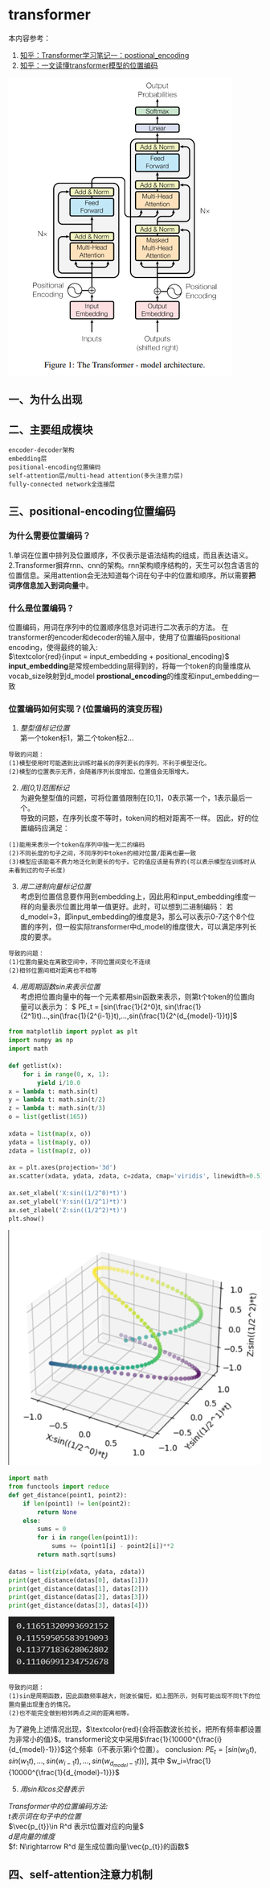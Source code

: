 # transformer

本内容参考：
1. [知乎：Transformer学习笔记一：postional_encoding](https://zhuanlan.zhihu.com/p/454482273)
2. [知乎：一文读懂transformer模型的位置编码](https://zhuanlan.zhihu.com/p/106644634)

![alt text](transformer模型架构.png)

## 一、为什么出现

## 二、主要组成模块
```
encoder-decoder架构
embedding层
positional-encoding位置编码
self-attention层/multi-head attention(多头注意力层)
fully-connected network全连接层
```

## 三、positional-encoding位置编码
  
### 为什么需要位置编码？

1.单词在位置中排列及位置顺序，不仅表示是语法结构的组成，而且表达语义。  
2.Transformer摒弃rnn、cnn的架构。rnn架构顺序结构的，天生可以包含语言的位置信息。采用attention会无法知道每个词在句子中的位置和顺序。所以需要**把词序信息加入到词向量**中。

### 什么是位置编码？
位置编码，用词在序列中的位置顺序信息对词进行二次表示的方法。
在transformer的encoder和decoder的输入层中，使用了位置编码positional encoding，使得最终的输入:  
$\textcolor{red}{input = input_embedding + positional_encoding}$  
**input_embedding**是常规embedding层得到的，将每一个token的向量维度从vocab_size映射到d_model
**prostional_encoding**的维度和input_embedding一致

### 位置编码如何实现？(位置编码的演变历程) 

1. *整型值标记位置*  
第一个token标1，第二个token标2...
```
导致的问题：
(1)模型使用时可能遇到比训练时最长的序列更长的序列，不利于模型泛化。  
(2)模型的位置表示无界，会随着序列长度增加，位置值会无限增大。
```
2. *用[0,1]范围标记*  
为避免整型值的问题，可将位置值限制在[0,1]，0表示第一个，1表示最后一个。  
导致的问题，在序列长度不等时，token间的相对距离不一样。
因此，好的位置编码应满足：
```
(1)能用来表示一个token在序列中独一无二的编码
(2)不同长度的句子之间，不同序列中token的相对位置/距离也要一致
(3)模型应该能毫不费力地泛化到更长的句子。它的值应该是有界的(可以表示模型在训练时从未看到过的句子长度)
```

3. *用二进制向量标记位置*  
考虑到位置信息要作用到embedding上，因此用和input_embedding维度一样的向量表示位置比用单一值更好。此时，可以想到二进制编码：
若d_model=3，即input_embedding的维度是3，那么可以表示0-7这个8个位置的序列，但一般实际transformer中d_model的维度很大，可以满足序列长度的要求。
```
导致的问题：
(1)位置向量处在离散空间中，不同位置间变化不连续
(2)相邻位置间相对距离也不相等
```
4. *用周期函数sin来表示位置*  
考虑把位置向量中的每一个元素都用sin函数来表示，则第t个token的位置向量可以表示为：
$ PE_t = [sin(\frac{1}{2^0}t, sin(\frac{1}{2^1}t)...,sin(\frac{1}{2^{i-1}}t),...,sin(\frac{1}{2^{d_{model}-1}}t)]$
```python
from matplotlib import pyplot as plt
import numpy as np
import math

def getlist(x):
    for i in range(0, x, 1):
        yield i/10.0
x = lambda t: math.sin(t)
y = lambda t: math.sin(t/2)
z = lambda t: math.sin(t/3)
o = list(getlist(165))

xdata = list(map(x, o))
ydata = list(map(y, o))
zdata = list(map(z, o))

ax = plt.axes(projection='3d')
ax.scatter(xdata, ydata, zdata, c=zdata, cmap='viridis', linewidth=0.5)

ax.set_xlabel('X:sin((1/2^0)*t)')
ax.set_ylabel('Y:sin((1/2^1)*t)')
ax.set_zlabel('Z:sin((1/2^2)*t)')
plt.show()
```

![alt text](sin函数作为位置编码(d_model=3的情况).png)
```python
import math
from functools import reduce
def get_distance(point1, point2):
    if len(point1) != len(point2):
        return None
    else:
        sums = 0
        for i in range(len(point1)):
            sums += (point1[i] - point2[i])**2
        return math.sqrt(sums)

datas = list(zip(xdata, ydata, zdata))
print(get_distance(datas[0], datas[1]))
print(get_distance(datas[1], datas[2]))
print(get_distance(datas[2], datas[3]))
print(get_distance(datas[3], datas[4]))
```
![alt text](sin函数作为位置编码近邻的点相对欧式距离结果(d_model=3).png)
```
导致的问题：
(1)sin是周期函数，因此函数频率越大，则波长偏短，如上图所示，则有可能出现不同t下的位置向量出现重合的情况。
(2)也不能完全做到相邻两点之间的距离相等。
```
为了避免上述情况出现，$\textcolor{red}{会将函数波长拉长，把所有频率都设置为非常小的值}$。transformer论文中采用$\frac{1}{10000^{\frac{i}{d_{model}-1}}}$这个频率（i不表示第i个位置）。
conclusion:
$PE_t=[sin(w_0t),sin(w_1t),...,sin(w_{i-1}t),...,sin(w_{d_{model}-1}t))]$,
其中
$w_i=\frac{1}{10000^{\frac{1}{d_{model}-1}}}$

5. *用sin和cos交替表示*  


*Transformer中的位置编码方法:*  
$t表示词在句子中的位置$   
$\vec{p_{t}}\in R^d 表示t位置对应的向量$  
$d是向量的维度$  
$f: N\rightarrow R^d 是生成位置向量\vec{p_{t}}的函数$

## 四、self-attention注意力机制

<script type="text/javascript" src="http://cdn.mathjax.org/mathjax/latest/MathJax.js?config=TeX-AMS-MML_HTMLorMML"></script>
<script type="text/x-mathjax-config">
  MathJax.Hub.Config({ tex2jax: {inlineMath: [['$', '$']]}, messageStyle: "none" });
</script>